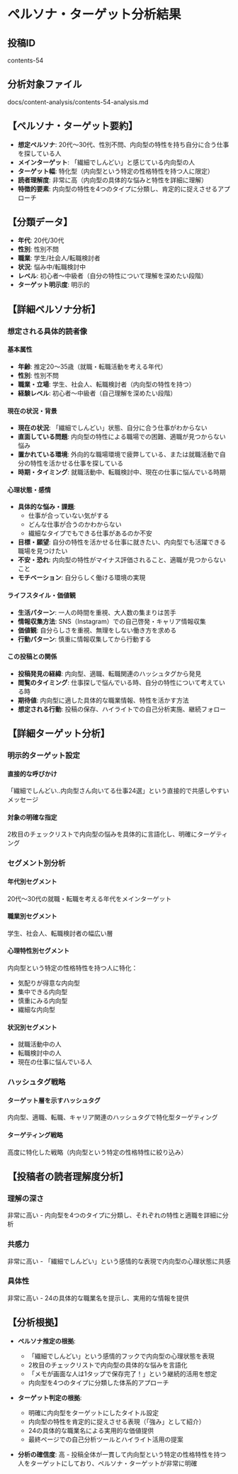 # ペルソナ・ターゲット分析結果

## 投稿ID
contents-54

## 分析対象ファイル
docs/content-analysis/contents-54-analysis.md

## 【ペルソナ・ターゲット要約】
- **想定ペルソナ**: 20代〜30代、性別不問、内向型の特性を持ち自分に合う仕事を探している人
- **メインターゲット**: 「繊細でしんどい」と感じている内向型の人
- **ターゲット幅**: 特化型（内向型という特定の性格特性を持つ人に限定）
- **読者理解度**: 非常に高（内向型の具体的な悩みと特性を詳細に理解）
- **特徴的要素**: 内向型の特性を4つのタイプに分類し、肯定的に捉えさせるアプローチ

## 【分類データ】
- **年代**: 20代/30代
- **性別**: 性別不問
- **職業**: 学生/社会人/転職検討者
- **状況**: 悩み中/転職検討中
- **レベル**: 初心者〜中級者（自分の特性について理解を深めたい段階）
- **ターゲット明示度**: 明示的

## 【詳細ペルソナ分析】

### 想定される具体的読者像
#### 基本属性
- **年齢**: 推定20〜35歳（就職・転職活動を考える年代）
- **性別**: 性別不問
- **職業・立場**: 学生、社会人、転職検討者（内向型の特性を持つ）
- **経験レベル**: 初心者〜中級者（自己理解を深めたい段階）

#### 現在の状況・背景
- **現在の状況**: 「繊細でしんどい」状態、自分に合う仕事がわからない
- **直面している問題**: 内向型の特性による職場での困難、適職が見つからない悩み
- **置かれている環境**: 外向的な職場環境で疲弊している、または就職活動で自分の特性を活かせる仕事を探している
- **時期・タイミング**: 就職活動中、転職検討中、現在の仕事に悩んでいる時期

#### 心理状態・感情
- **具体的な悩み・課題**: 
  - 仕事が合っていない気がする
  - どんな仕事が合うのかわからない
  - 繊細なタイプでもできる仕事があるのか不安
- **目標・願望**: 自分の特性を活かせる仕事に就きたい、内向型でも活躍できる職場を見つけたい
- **不安・恐れ**: 内向型の特性がマイナス評価されること、適職が見つからないこと
- **モチベーション**: 自分らしく働ける環境の実現

#### ライフスタイル・価値観
- **生活パターン**: 一人の時間を重視、大人数の集まりは苦手
- **情報収集方法**: SNS（Instagram）での自己啓発・キャリア情報収集
- **価値観**: 自分らしさを重視、無理をしない働き方を求める
- **行動パターン**: 慎重に情報収集してから行動する

#### この投稿との関係
- **投稿発見の経緯**: 内向型、適職、転職関連のハッシュタグから発見
- **閲覧のタイミング**: 仕事探しで悩んでいる時、自分の特性について考えている時
- **期待値**: 内向型に適した具体的な職業情報、特性を活かす方法
- **想定される行動**: 投稿の保存、ハイライトでの自己分析実施、継続フォロー

## 【詳細ターゲット分析】

### 明示的ターゲット設定
#### 直接的な呼びかけ
「繊細でしんどい..内向型さん向いてる仕事24選」という直接的で共感しやすいメッセージ

#### 対象の明確な指定
2枚目のチェックリストで内向型の悩みを具体的に言語化し、明確にターゲティング

### セグメント別分析
#### 年代別セグメント
20代〜30代の就職・転職を考える年代をメインターゲット

#### 職業別セグメント
学生、社会人、転職検討者の幅広い層

#### 心理特性別セグメント
内向型という特定の性格特性を持つ人に特化：
- 気配りが得意な内向型
- 集中できる内向型
- 慎重にみる内向型
- 繊細な内向型

#### 状況別セグメント
- 就職活動中の人
- 転職検討中の人
- 現在の仕事に悩んでいる人

### ハッシュタグ戦略
#### ターゲット層を示すハッシュタグ
内向型、適職、転職、キャリア関連のハッシュタグで特化型ターゲティング

#### ターゲティング戦略
高度に特化した戦略（内向型という特定の性格特性に絞り込み）

## 【投稿者の読者理解度分析】
### 理解の深さ
非常に高い - 内向型を4つのタイプに分類し、それぞれの特性と適職を詳細に分析

### 共感力
非常に高い - 「繊細でしんどい」という感情的な表現で内向型の心理状態に共感

### 具体性
非常に高い - 24の具体的な職業名を提示し、実用的な情報を提供

## 【分析根拠】
- **ペルソナ推定の根拠**: 
  - 「繊細でしんどい」という感情的フックで内向型の心理状態を表現
  - 2枚目のチェックリストで内向型の具体的な悩みを言語化
  - 「メモが画面な人は1タップで保存完了！」という継続的活用を想定
  - 内向型を4つのタイプに分類した体系的アプローチ

- **ターゲット判定の根拠**: 
  - 明確に内向型をターゲットにしたタイトル設定
  - 内向型の特性を肯定的に捉えさせる表現（「強み」として紹介）
  - 24の具体的な職業名による実用的な価値提供
  - 最終ページでの自己分析ツールとハイライト活用の提案

- **分析の確信度**: 高 - 投稿全体が一貫して内向型という特定の性格特性を持つ人をターゲットにしており、ペルソナ・ターゲットが非常に明確